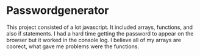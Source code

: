 # Passwordgenerator
This project consisted of a lot javascript. It included arrays, functions, and also if statements. I had a hard time getting the password to appear on the browser but it worked in the console log. I believe all of my arrays are coorect, what gave me problems were the functions. 